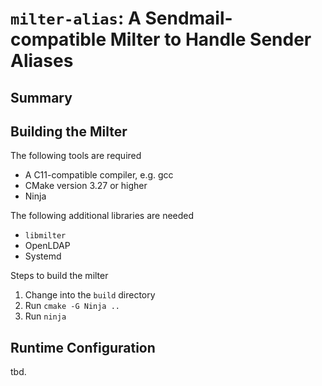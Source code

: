 # `milter-alias`: A Sendmail-compatible Milter to Handle Sender Aliases

## Summary

## Building the Milter

The following tools are required

 - A C11-compatible compiler, e.g. gcc
 - CMake version 3.27 or higher
 - Ninja

The following additional libraries are needed
 - `libmilter`
 - OpenLDAP
 - Systemd

Steps to build the milter

 1. Change into the `build` directory
 2. Run `cmake -G Ninja ..`
 3. Run `ninja`

## Runtime Configuration

tbd.
